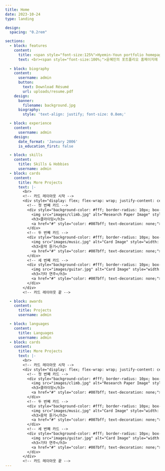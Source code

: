 ```yaml
---
title: Home
date: 2023-10-24
type: landing

design:
  spacing: "0.2rem"

sections:
  - block: features
    content:
      title: <span style="font-size:125%">Hyemin-Youn portfolio homepage</span>
      text: <br><span style="font-size:100%;">윤혜민의 포트폴리오 홈페이지에 오신 것을 환영합니다😃</span> 
      
  - block: biography
    content:
      username: admin
      button:
        text: Download Résumé
        url: uploads/resume.pdf
    design:
      banner:
        filename: background.jpg
      biography:
        style: 'text-align: justify; font-size: 0.8em;'

  - block: experience
    content:
      username: admin
    design:
      date_format: 'January 2006'
      is_education_first: false

  - block: skills
    content:
      title: Skills & Hobbies
      username: admin     
  - block: cards
    content:
      title: More Projects
      text: |-
        <br>
        <!-- 카드 레이아웃 시작 -->
        <div style="display: flex; flex-wrap: wrap; justify-content: center; gap: 20px; margin-top: 20px;">
          <!-- 첫 번째 카드 -->
          <div style="background-color: #fff; border-radius: 10px; box-shadow: 0 4px 8px rgba(0, 0, 0, 0.1); width: 300px; text-align: center; padding: 20px;">
            <img src="images/climb.jpg" alt="Research Paper Image" style="width: 100%; border-radius: 10px;">
            <h3>클라이밍</h3>
            <a href="#" style="color: #007bff; text-decoration: none;">Learn more</a>
          </div>
          <!-- 두 번째 카드 -->
          <div style="background-color: #fff; border-radius: 10px; box-shadow: 0 4px 8px rgba(0, 0, 0, 0.1); width: 300px; text-align: center; padding: 20px;">
            <img src="images/music.jpg" alt="Card Image" style="width: 100%; border-radius: 10px;">
            <h3>음악 듣기</h3>
            <a href="#" style="color: #007bff; text-decoration: none;">Learn more</a>
          </div>
          <!-- 세 번째 카드 -->
          <div style="background-color: #fff; border-radius: 10px; box-shadow: 0 4px 8px rgba(0, 0, 0, 0.1); width: 300px; text-align: center; padding: 20px;">
            <img src="images/guitar.jpg" alt="Card Image" style="width: 100%; border-radius: 10px;">
            <h3>기타 연주</h3>
            <a href="#" style="color: #007bff; text-decoration: none;">Learn more</a>
          </div>
        </div>
        <!-- 카드 레이아웃 끝 -->

  - block: awards
    content:
      title: Projects
      username: admin

  - block: languages
    content:
      title: Languages
      username: admin
  - block: cards
    content:
      title: More Projects
      text: |-
        <br>
        <!-- 카드 레이아웃 시작 -->
        <div style="display: flex; flex-wrap: wrap; justify-content: center; gap: 20px; margin-top: 20px;">
          <!-- 첫 번째 카드 -->
          <div style="background-color: #fff; border-radius: 10px; box-shadow: 0 4px 8px rgba(0, 0, 0, 0.1); width: 300px; text-align: center; padding: 20px;">
            <img src="images/climb.jpg" alt="Research Paper Image" style="width: 100%; border-radius: 10px;">
            <h3>클라이밍</h3>
            <a href="#" style="color: #007bff; text-decoration: none;">Learn more</a>
          </div>
          <!-- 두 번째 카드 -->
          <div style="background-color: #fff; border-radius: 10px; box-shadow: 0 4px 8px rgba(0, 0, 0, 0.1); width: 300px; text-align: center; padding: 20px;">
            <img src="images/music.jpg" alt="Card Image" style="width: 100%; border-radius: 10px;">
            <h3>음악 듣기</h3>
            <a href="#" style="color: #007bff; text-decoration: none;">Learn more</a>
          </div>
          <!-- 세 번째 카드 -->
          <div style="background-color: #fff; border-radius: 10px; box-shadow: 0 4px 8px rgba(0, 0, 0, 0.1); width: 300px; text-align: center; padding: 20px;">
            <img src="images/guitar.jpg" alt="Card Image" style="width: 100%; border-radius: 10px;">
            <h3>기타 연주</h3>
            <a href="#" style="color: #007bff; text-decoration: none;">Learn more</a>
          </div>
        </div>
        <!-- 카드 레이아웃 끝 -->
---
```

